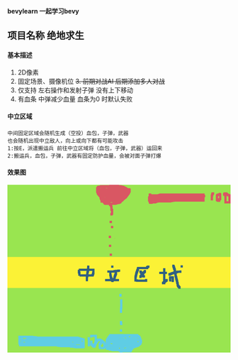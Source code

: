 **bevylearn 一起学习bevy**
## 项目名称  绝地求生

#### 基本描述

1. 2D像素
2. 固定场景、摄像机位
<s>3. 前期对战AI 后期添加多人对战</s>
4. 仅支持 左右操作和发射子弹  没有上下移动
5. 有血条  中弹减少血量  血条为0 时默认失败

#### 中立区域

```seq
中间固定区域会随机生成（空投）血包，子弹，武器
也会随机出现中立敌人，向上或向下都有可能攻击
1:按E，派遣搬运兵 前往中立区域将（血包，子弹，武器）运回来
2:搬运兵，血包，子弹，武器有固定防护血量，会被对面子弹打爆
```

#### 效果图
![markdown](https://github.com/littlekite/bevylearn/blob/main/demo.png)